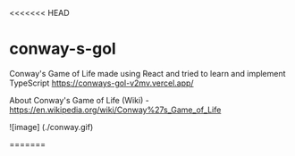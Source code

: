<<<<<<< HEAD
# conway-s-gol
Conway's Game of Life made using React and tried to learn and implement TypeScript
https://conways-gol-v2mv.vercel.app/

About Conway's Game of Life (Wiki) - https://en.wikipedia.org/wiki/Conway%27s_Game_of_Life

![image] (./conway.gif)


=======




